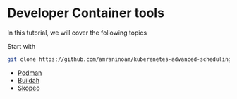 # Developer Container tools
In this tutorial, we will cover the following topics

Start with 
```sh
git clone https://github.com/amraninoam/kuberenetes-advanced-scheduling.git
```

- [Podman](Podman/)
- [Buildah](Buildah/)
- [Skopeo](Skopeo/)